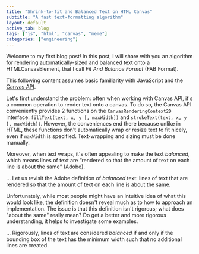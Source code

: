 ```yaml
---
title: "Shrink-to-fit and Balanced Text on HTML Canvas"
subtitle: "A fast text-formatting algorithm"
layout: default
active_tab: blog
tags: ["js", "html", "canvas", "meme"]
categories: ["engineering"]
---
```


Welcome to my first blog post! In this post, I will share with you an algorithm for rendering automatically-sized and balanced text onto a HTMLCanvasElement, that I call <dfn>Fit And Balance Format</dfn> (FAB Format).

This following content assumes basic familiarity with JavaScript and the [Canvas API](https://developer.mozilla.org/en-US/docs/Web/API/Canvas_API).

Let's first understand the problem: often when working with Canvas API, it's a common operation to render text onto a canvas. To do so, the Canvas API conveniently provides 2 functions on the `CanvasRenderingContext2D` interface: `fillText(text, x, y [, maxWidth])` and `strokeText(text, x, y [, maxWidth])`. However, the conveniences end there because unlike in HTML, these functions don't automatically wrap or resize text to fit nicely, even if `maxWidth` is specified. Text-wrapping and sizing must be done manually.

Moreover, when text wraps, it's often appealing to make the text <dfn>balanced</dfn>, which means lines of text are <q>rendered so that the amount of text on each line is about the same</q> (Adobe).


...
Let us revisit the Adobe definition of <dfn>balanced</dfn> text: lines of text that are rendered so that the amount of text on each line is about the same.

Unfortunately, while most people might have an intuitive idea of what this would look like, the definition doesn't reveal much as to how to approach an implementation. The issue is that this definition isn't rigorous; what does "about the same" really mean? Do get a better and more rigorous understanding, it helps to investigate some examples.

...
Rigorously, lines of text are considered <dfn>balanced</dfn> if and only if the bounding box of the text has the minimum width such that no additional lines are created.